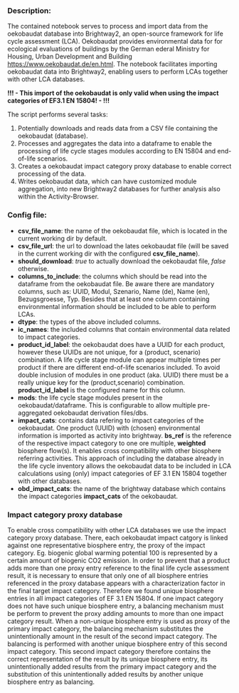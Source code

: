 ### Description:

The contained notebook serves to process and import data from the oekobaudat database into Brightway2, an open-source framework for life cycle assessment (LCA). 
Oekobaudat provides environmental data for for ecological evaluations of buildings by the German ederal Ministry for Housing, Urban Development and Building https://www.oekobaudat.de/en.html.
The notebook facilitates importing oekobaudat data into Brightway2, enabling users to perform LCAs together with other LCA databases. 

**!!! - This import of the oekobaudat is only valid when using the impact categories of EF3.1 EN 15804! - !!!**

The script performs several tasks:

1. Potentially downloads and reads data from a CSV file containing the oekobaudat (database).
2. Processes and aggregates the data into a dataframe to enable the processing of life cycle stages modules according to EN 15804 and end-of-life scenarios.
3. Creates a oekobaudat impact category proxy database to enable correct processing of the data.
4. Writes oekobaudat data, which can have customized module aggregation, into new Brightway2 databases for further analysis also within the Activity-Browser.

### Config file:

- **csv_file_name**: the name of the oekobaudat file, which is located in the current working dir by default.
- **csv_file_url**: the url to download the lates oekobaudat file (will be saved in the current working dir with the configured **csv_file_name**).
- **should_download**: *true* to actually download the oekobaudat file, *false* otherwise.
- **columns_to_include**: the columns which should be read into the dataframe from the oekobaudat file. Be aware there are mandatory columns, such as: UUID, Modul, Szenario, Name (de), Name (en), Bezugsgroesse, Typ. Besides that at least one column containing environmental information should be included to be able to perform LCAs. 
- **dtype**: the types of the above included columns.
- **ic_names**: the included columns that contain environmental data related to impact categories.
- **product_id_label**: the oekobaudat does have a UUID for each product, however these UUIDs are not unique, for a (product, scenario) combination. A life cycle stage module can appear multiple times per product if there are different end-of-life scenarios included. To avoid double inclusion of modules in one product (aka. UUID) there must be a really unique key for the (product,scenario) combination. **product_id_label** is the configured name for this column.
- **mods**: the life cycle stage modules present in the oekobaudat/dataframe. This is configurable to allow multiple pre-aggregated oekobaudat derivation files/dbs.
- **impact_cats**: contains data refering to impact categories of the oekobaudat. One product (UUID) with (chosen) environmental information is imported as activity into brightway. **bs_ref** is the reference of the respective impact category to one ore multiple, **weighted** biosphere flow(s). It enables cross compatibility with other biosphere referring activities. This approach of including the database already in the life cycle inventory allows the oekobaudat data to be included in LCA calculations using (only) impact categories of EF 3.1 EN 15804 together with other databases.
- **obd_impact_cats**: the name of the brightway database which contains the impact categories **impact_cats** of the oekobaudat.

### Impact category proxy database

To enable cross compatibility with other LCA databases we use the impact category proxy database. There, each oekobaudat impact catgory is linked against one representative biosphere entry, the proxy of the impact category. Eg. biogenic global warming potential 100 is represented by a certain amount of biogenic CO2 emission. In order to prevent that a product adds more than one proxy entry reference to the final life cycle assessment result, it is necessary to ensure that only one of all biosphere entries referenced in the proxy database appears with a characterization factor in the final target impact category. Therefore we found unique biosphere entries in all impact categories of EF 3.1 EN 15804. If one impact category does not have such unique biosphere entry, a balancing mechanism must be perform to prevent the proxy adding amounts to more than one impact category result. When a non-unique biosphere entry is used as proxy of the primary impact category, the balancing mechanism substitutes the unintentionally amount in the result of the second impact category. The balancing is performed with another unique biosphere entry of this second impact category. This second impact category therefore contains the correct representation of the result by its unique biosphere entry, its unintentionally added results from the primary impact category and the substitution of this unintentionally added results by another unique biosphere entry as balancing.